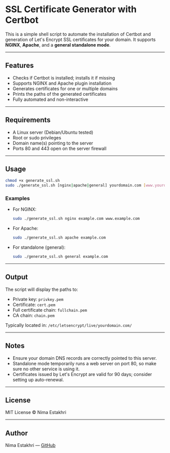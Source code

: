 # SSL Certificate Generator with Certbot

This is a simple shell script to automate the installation of Certbot and generation of Let's Encrypt SSL certificates for your domain. It supports **NGINX**, **Apache**, and a **general standalone mode**.

---

## Features

- Checks if Certbot is installed; installs it if missing
- Supports NGINX and Apache plugin installation
- Generates certificates for one or multiple domains
- Prints the paths of the generated certificates
- Fully automated and non-interactive

---

## Requirements

- A Linux server (Debian/Ubuntu tested)
- Root or sudo privileges
- Domain name(s) pointing to the server
- Ports 80 and 443 open on the server firewall

---

## Usage

```bash
chmod +x generate_ssl.sh
sudo ./generate_ssl.sh [nginx|apache|general] yourdomain.com [www.yourdomain.com]
```

### Examples

- For NGINX:
  ```bash
  sudo ./generate_ssl.sh nginx example.com www.example.com
  ```
- For Apache:
  ```bash
  sudo ./generate_ssl.sh apache example.com
  ```
- For standalone (general):
  ```bash
  sudo ./generate_ssl.sh general example.com
  ```

---

## Output

The script will display the paths to:

- Private key: `privkey.pem`
- Certificate: `cert.pem`
- Full certificate chain: `fullchain.pem`
- CA chain: `chain.pem`

Typically located in: `/etc/letsencrypt/live/yourdomain.com/`

---

## Notes

- Ensure your domain DNS records are correctly pointed to this server.
- Standalone mode temporarily runs a web server on port 80, so make sure no other service is using it.
- Certificates issued by Let's Encrypt are valid for 90 days; consider setting up auto-renewal.

---

## License

MIT License © Nima Estakhri

---

## Author

Nima Estakhri — [GitHub](https://github.com/estakhri)
